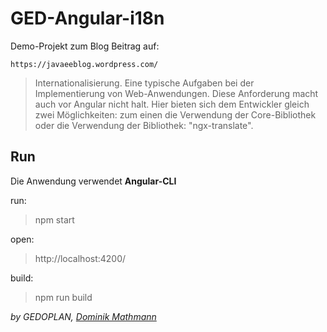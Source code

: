 # GED-Angular-i18n

Demo-Projekt zum Blog Beitrag auf:

`https://javaeeblog.wordpress.com/`

> Internationalisierung. Eine typische Aufgaben bei der Implementierung von Web-Anwendungen. Diese Anforderung macht auch vor Angular nicht halt. Hier bieten sich dem Entwickler gleich zwei Möglichkeiten: zum einen die Verwendung der Core-Bibliothek oder die Verwendung der Bibliothek: "ngx-translate".

## Run

Die Anwendung verwendet **Angular-CLI**

run:

> npm start

open:

> http://localhost:4200/

build:

> npm run build

_by GEDOPLAN, [Dominik Mathmann](https://github.com/dominikmathmann)_
